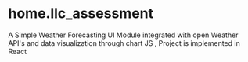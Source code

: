# home.llc_assessment
A Simple Weather Forecasting UI Module integrated with open Weather API's and data visualization through chart JS , Project is implemented in React

